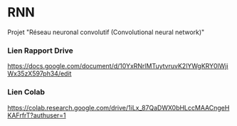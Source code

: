 # RNN
Projet "Réseau neuronal convolutif (Convolutional neural network)"


### Lien Rapport Drive 
https://docs.google.com/document/d/10YxRNrlMTuytvruvK2lYWgKRY0lWjiWx35zX597ph34/edit


### Lien Colab
https://colab.research.google.com/drive/1iLx_87QaDWX0bHLccMAACngeHKAFrfrT?authuser=1
